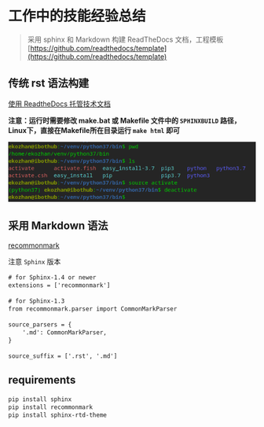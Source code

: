 # 工作中的技能经验总结

> 采用 sphinx 和 Markdown 构建 ReadTheDocs 文档，工程模板 [https://github.com/readthedocs/template](https://github.com/readthedocs/template)

## 传统 rst 语法构建

[使用 ReadtheDocs 托管技术文档](https://www.jianshu.com/p/8aae1c1453ae)

**注意：运行时需要修改 make.bat 或 Makefile 文件中的 `SPHINXBUILD` 路径，Linux下，直接在Makefile所在目录运行 `make html` 即可**

![venv](./venv_activate.png)

## 采用 Markdown 语法

[recommonmark](https://github.com/readthedocs/recommonmark)

注意 `Sphinx` 版本

```
# for Sphinx-1.4 or newer
extensions = ['recommonmark']

# for Sphinx-1.3
from recommonmark.parser import CommonMarkParser

source_parsers = {
    '.md': CommonMarkParser,
}

source_suffix = ['.rst', '.md']
```

## requirements

```
pip install sphinx
pip install recommonmark
pip install sphinx-rtd-theme
```
